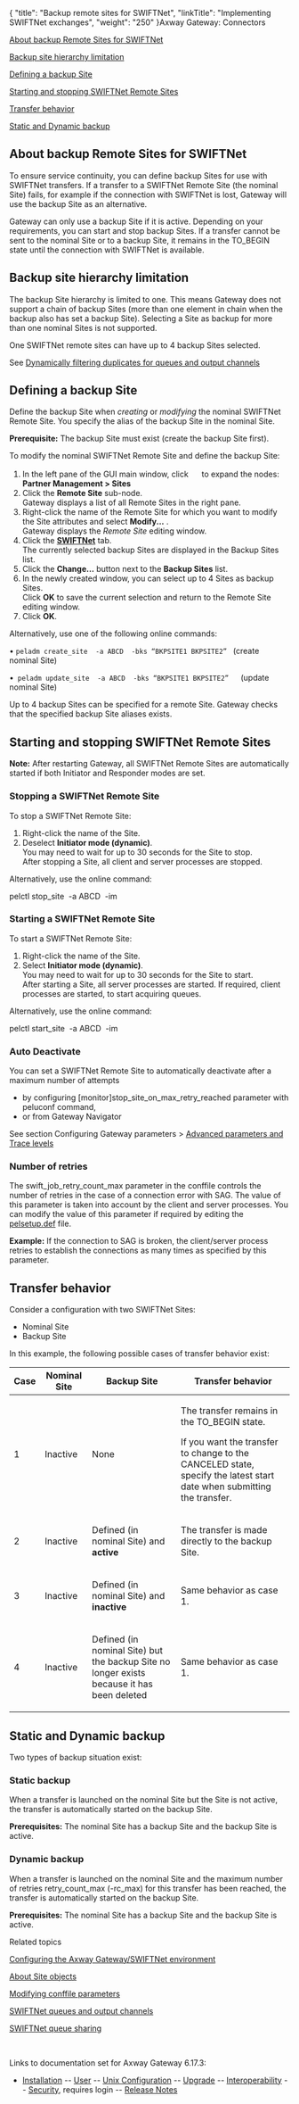 {
    "title": "Backup remote sites for SWIFTNet",
    "linkTitle": "Implementing SWIFTNet exchanges",
    "weight": "250"
}<span class="mc-variable axway_variables.Component_Long_Name variable">Axway Gateway</span>: Connectors

[About backup Remote Sites for SWIFTNet](#about)

<a href="#Backup" class="MCXref xref">Backup site hierarchy limitation</a>

[Defining a backup Site](#defining)

[Starting and stopping SWIFTNet Remote Sites](#starting_and_stopping)

[Transfer behavior](#transfer_behavior)

[Static and Dynamic backup](#static_and_dynamic)

<span id="about"></span>

## About backup Remote Sites for SWIFTNet

To ensure service continuity, you can define backup Sites for use with SWIFTNet transfers. If a transfer to a SWIFTNet Remote Site (the nominal Site) fails, for example if the connection with SWIFTNet is lost, Gateway will use the backup Site as an alternative.

Gateway can only use a backup Site if it is active. Depending on your requirements, you can start and stop backup Sites. If a transfer cannot be sent to the nominal Site or to a backup Site, it remains in the TO\_BEGIN state until the connection with SWIFTNet is available.

<span id="Backup"></span>

## Backup site hierarchy limitation

The backup Site hierarchy is limited to one. This means <span class="mc-variable suite_variables.GatewayName variable">Gateway</span> does not support a chain of backup Sites (more than one element in chain when the backup also has set a backup Site). Selecting a Site as backup for more than one nominal Sites is not supported.

One SWIFTNet remote sites can have up to 4 backup Sites selected.

See <a href="../swiftnet_input_channels/swiftnet_filtering_duplicates#Dynamica" class="MCXref xref">Dynamically filtering duplicates for queues and output channels</a>

<span id="defining"></span>

## Defining a backup Site

Define the backup Site when *creating* or *modifying* the nominal SWIFTNet Remote Site. You specify the alias of the backup Site in the nominal Site.

<span style="font-weight: bold;">Prerequisite:</span> The backup Site must exist (create the backup Site first).

To modify the nominal SWIFTNet Remote Site and define the backup Site:

1.  In the left pane of the GUI main window, click <img src="/Images/Gateway/expand_marker.gif" width="16" height="16" /> to expand the nodes:  
    **Partner Management > Sites**
2.  Click the <span style="font-weight: bold;">Remote Site</span> sub-node.  
    Gateway displays a list of all Remote Sites in the right pane.
3.  Right-click the name of the Remote Site for which you want to modify the Site attributes and select <span style="font-weight: bold;">Modify...</span> .  
    Gateway displays the *Remote Site* editing window.
4.  Click the <span style="font-weight: bold;">[SWIFTNet](../../../managing_partners_start_here/sites_start_here/managing_remote_sites/remote_site_swiftnet_tab)</span> tab.  
    The currently selected backup Sites are displayed in the Backup Sites list.
5.  Click the **Change…** button next to the **Backup Sites** list.
6.  In the newly created window, you can select up to 4 Sites as backup Sites.  
    Click **OK** to save the current selection and return to the Remote Site editing window.
7.  Click **OK**.

Alternatively, use one of the following online commands:

• `peladm create_site  -a ABCD  -bks “BKPSITE1 BKPSITE2” ` (create nominal Site)

•`  peladm update_site  -a ABCD  -bks “BKPSITE1 BKPSITE2”    `(update nominal Site)

Up to 4 backup Sites can be specified for a remote Site. Gateway checks that the specified backup Site aliases exists.

<span id="starting_and_stopping"></span>

## Starting and stopping SWIFTNet Remote Sites

<span style="font-weight: bold;">Note:</span> After restarting Gateway, all SWIFTNet Remote Sites are automatically started if both Initiator and Responder modes are set.

### Stopping a SWIFTNet Remote Site

To stop a SWIFTNet Remote Site:

1.  Right-click the name of the Site.
2.  Deselect <span style="font-weight: bold;">Initiator mode (dynamic)</span>.  
    You may need to wait for up to 30 seconds for the Site to stop.  
    After stopping a Site, all client and server processes are stopped.

Alternatively, use the online command:

pelctl stop\_site  -a ABCD  -im

### Starting a SWIFTNet Remote Site

To start a SWIFTNet Remote Site:

1.  Right-click the name of the Site.
2.  Select <span style="font-weight: bold;">Initiator mode (dynamic)</span>.  
    You may need to wait for up to 30 seconds for the Site to start.  
    After starting a Site, all server processes are started. If required, client processes are started, to start acquiring queues.

Alternatively, use the online command:

pelctl start\_site  -a ABCD  -im

### Auto Deactivate

You can set a SWIFTNet Remote Site to automatically deactivate after a maximum number of attempts

-   by configuring \[monitor\]stop\_site\_on\_max\_retry\_reached parameter with peluconf command,
-   or from Gateway Navigator

See section
Configuring Gateway parameters
&gt;
<a href="../../../configuration_start_here/config_gateway_paras#Advanced_parameters" class="MCXref xref">Advanced parameters and Trace levels</a>

### Number of retries

The <span class="code">swift\_job\_retry\_count\_max</span> parameter in the <span class="code">conffile</span> controls the number of retries in the case of a connection error with SAG. The value of this parameter is taken into account by the client and server processes. You can modify the value of this parameter if required by editing the <span class="code">[pelsetup.def](../../../configuration_start_here/t_gw_config_conffile_paras_modify)</span> file.

<span style="font-weight: bold;">Example:</span> If the connection to SAG is broken, the client/server process retries to establish the connections as many times as specified by this parameter.

<span id="transfer_behavior"></span>

## Transfer behavior

Consider a configuration with two SWIFTNet Sites:

-   Nominal Site
-   Backup Site

In this example, the following possible cases of transfer behavior exist:

<table>
         
         
         
         
         
   
   <thead>
      <tr>
<th class="HeadE-Column1-Header1">Case         </th>
<th class="HeadE-Column1-Header1">Nominal Site         </th>
<th class="HeadE-Column1-Header1">Backup Site         </th>
<th class="HeadD-Column1-Header1">Transfer behavior         </th>
      </tr>
   </thead>
   <tbody>
      <tr>
         <td><p>1</p>         </td>
         <td><p>Inactive</p>         </td>
         <td><p>None</p>         </td>
         <td><p>The transfer remains in the TO_BEGIN state.</p>
<p>If you want the transfer to change to the CANCELED state, specify the latest start date when submitting the transfer.</p>         </td>
      </tr>
      <tr>
         <td><p>2</p>         </td>
         <td><p>Inactive</p>         </td>
         <td><p>Defined (in nominal Site) and <span style="font-weight: bold;">active</span></p>         </td>
         <td><p>The transfer is made directly to the backup Site.</p>         </td>
      </tr>
      <tr>
         <td><p>3</p>         </td>
         <td><p>Inactive</p>         </td>
         <td><p>Defined (in nominal Site) and <span style="font-weight: bold;">inactive</span></p>         </td>
         <td><p>Same behavior as case 1.</p>         </td>
      </tr>
      <tr>
         <td><p>4</p>         </td>
         <td><p>Inactive</p>         </td>
         <td><p>Defined (in nominal Site) but the backup Site no longer exists because it has been deleted</p>         </td>
         <td><p>Same behavior as case 1.</p>         </td>
      </tr>
   </tbody>
</table>

<span id="static_and_dynamic"></span>

## Static and Dynamic backup

Two types of backup situation exist:

### Static backup

When a transfer is launched on the nominal Site but the Site is not active, the transfer is automatically started on the backup Site.

**Prerequisites:** The nominal Site has a backup Site and the backup Site is active.

### Dynamic backup

When a transfer is launched on the nominal Site and the maximum number of retries<span class="code"> retry\_count\_max (-rc\_max)</span> for this transfer has been reached, the transfer is automatically started on the backup Site.

**Prerequisites:** The nominal Site has a backup Site and the backup Site is active.

Related topics

[Configuring the <span class="mc-variable axway_variables.Component_Long_Name variable">Axway Gateway</span>/SWIFTNet environment](../swiftnet_connector/swiftnet_configuring)

[About Site objects](../../../managing_partners_start_here/sites_start_here)

[Modifying conffile parameters](../../../configuration_start_here/t_gw_config_conffile_paras_modify)

[SWIFTNet queues and output channels](../swiftnet_input_channels/swiftnet_output_channels)

[SWIFTNet queue sharing](../swiftnet_input_channels/swiftnet_queue_sharing)

 

Links to documentation set for Axway Gateway <span class="mc-variable axway_variables.Release_Number variable">6.17.3</span>:

-   [Installation](#) -- [User](#) -- [Unix Configuration](#) -- [Upgrade](#) -- [Interoperability](#) -- [Security](#), requires login -- [Release Notes](#)
